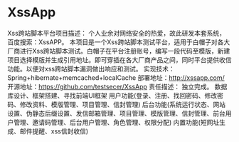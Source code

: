 # XssApp
Xss跨站脚本平台项目描述：
个人业余对网络安全的热爱，故此研发本套系统，百度搜索：XssAPP。
本项目是一个Xss跨站脚本测试平台，适用于白帽子对各大厂商进行Xss跨站脚本测试。白帽子在平台注册账号，编写一段代码至模版，新建项目选择模版并生成引用地址。即可穿插在各大厂商产品之间，同时平台提供收信功能。以便对xss跨站脚本漏洞做出响应和测试。
实现技术：Spring+hibernate+memcached+localCache
部署地址：http://xssapp.com/
开源地址：https://github.com/testsecer/XssApp
责任描述：
独立完成。
数据库设计、框架搭建、寻找前端UI框架
用户功能(登录、注册、找回密码、修改密码、修改资料、模版管理、项目管理、信封管理)
后台功能(系统运行状态、网站设置、伪静态后缀设置、发信邮箱管理、项目管理、模版管理、信封管理、前台用户管理、邀请码管理、后台用户管理、角色管理、权限分配)
内置功能(短网址生成、邮件提醒、xss信封收信)
